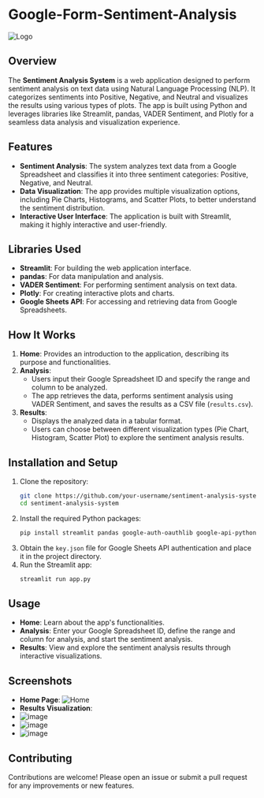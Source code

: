 # Google-Form-Sentiment-Analysis

![Logo](https://cdn-icons-png.freepik.com/256/2282/2282324.png?semt=ais_hybrid)

## Overview

The **Sentiment Analysis System** is a web application designed to perform sentiment analysis on text data using Natural Language Processing (NLP). It categorizes sentiments into Positive, Negative, and Neutral and visualizes the results using various types of plots. The app is built using Python and leverages libraries like Streamlit, pandas, VADER Sentiment, and Plotly for a seamless data analysis and visualization experience.

## Features

- **Sentiment Analysis**: The system analyzes text data from a Google Spreadsheet and classifies it into three sentiment categories: Positive, Negative, and Neutral.
- **Data Visualization**: The app provides multiple visualization options, including Pie Charts, Histograms, and Scatter Plots, to better understand the sentiment distribution.
- **Interactive User Interface**: The application is built with Streamlit, making it highly interactive and user-friendly.

## Libraries Used

- **Streamlit**: For building the web application interface.
- **pandas**: For data manipulation and analysis.
- **VADER Sentiment**: For performing sentiment analysis on text data.
- **Plotly**: For creating interactive plots and charts.
- **Google Sheets API**: For accessing and retrieving data from Google Spreadsheets.

## How It Works

1. **Home**: Provides an introduction to the application, describing its purpose and functionalities.
2. **Analysis**:
   - Users input their Google Spreadsheet ID and specify the range and column to be analyzed.
   - The app retrieves the data, performs sentiment analysis using VADER Sentiment, and saves the results as a CSV file (`results.csv`).
3. **Results**:
   - Displays the analyzed data in a tabular format.
   - Users can choose between different visualization types (Pie Chart, Histogram, Scatter Plot) to explore the sentiment analysis results.

## Installation and Setup

1. Clone the repository:
   ```bash
   git clone https://github.com/your-username/sentiment-analysis-system.git
   cd sentiment-analysis-system
   ```
2. Install the required Python packages:
   ```bash
   pip install streamlit pandas google-auth-oauthlib google-api-python-client vaderSentiment plotly
   ```
3. Obtain the `key.json` file for Google Sheets API authentication and place it in the project directory.
4. Run the Streamlit app:
   ```bash
   streamlit run app.py
   ```

## Usage

- **Home**: Learn about the app's functionalities.
- **Analysis**: Enter your Google Spreadsheet ID, define the range and column for analysis, and start the sentiment analysis.
- **Results**: View and explore the sentiment analysis results through interactive visualizations.

## Screenshots

- **Home Page**: ![Home](https://media.sproutsocial.com/uploads/2023/07/Sentiment-analysis-HUB-Final.jpg)
- **Results Visualization**:
-  ![image](https://github.com/user-attachments/assets/3506ddfd-79ac-4a69-ab5e-a2ad4f69071c)
- ![image](https://github.com/user-attachments/assets/757012e3-a875-4361-a520-2f85a29425bf)
- ![image](https://github.com/user-attachments/assets/3549e999-85cb-4c7c-bbab-61665782adb2)



## Contributing

Contributions are welcome! Please open an issue or submit a pull request for any improvements or new features.
